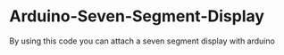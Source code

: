 # Arduino-Seven-Segment-Display
By using this code you can attach a seven segment display with arduino
